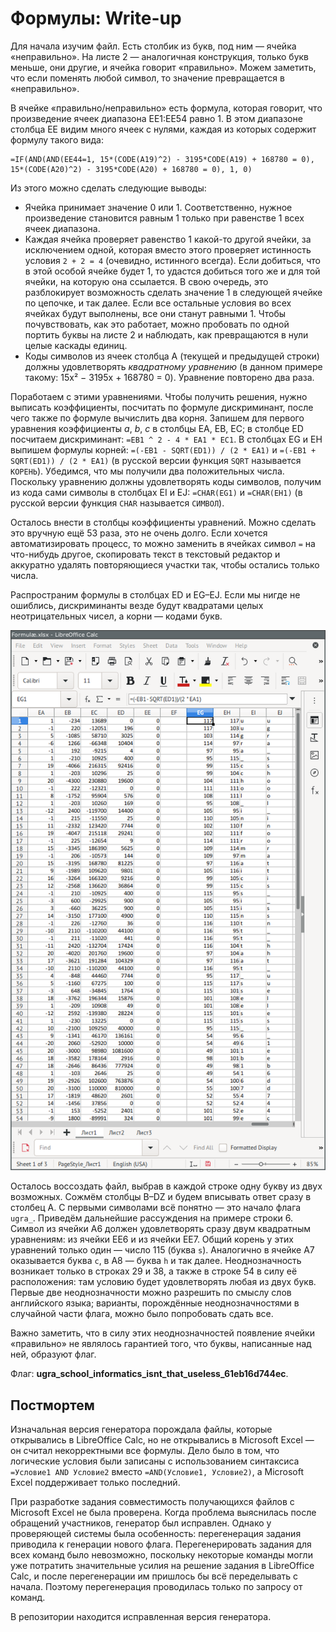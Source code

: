 # Формулы: Write-up

Для начала изучим файл. Есть столбик из букв, под ним — ячейка «неправильно». На листе 2 — аналогичная конструкция, только букв меньше, они другие, и ячейка говорит «правильно». Можем заметить, что если поменять любой символ, то значение превращается в «неправильно».

В ячейке «правильно/неправильно» есть формула, которая говорит, что произведение ячеек диапазона EE1:EE54 равно 1. В этом диапазоне столбца EE видим много ячеек с нулями, каждая из которых содержит формулу такого вида:

```
=IF(AND(AND(EE44=1, 15*(CODE(A19)^2) - 3195*CODE(A19) + 168780 = 0), 15*(CODE(A20)^2) - 3195*CODE(A20) + 168780 = 0), 1, 0)
```

Из этого можно сделать следующие выводы: 

* Ячейка принимает значение 0 или 1. Соответственно, нужное произведение становится равным 1 только при равенстве 1 всех ячеек диапазона.
* Каждая ячейка проверяет равенство 1 какой-то другой ячейки, за исключением одной, которая вместо этого проверяет истинность условия `2 + 2 = 4` (очевидно, истинного всегда). Если добиться, что в этой особой ячейке будет 1, то удастся добиться того же и для той ячейки, на которую она ссылается. В свою очередь, это разблокирует возможность сделать значение 1 в следующей ячейке по цепочке, и так далее. Если все остальные условия во всех ячейках будут выполнены, все они станут равными 1. Чтобы почувствовать, как это работает, можно пробовать по одной портить буквы на листе 2 и наблюдать, как превращаются в нули целые каскады единиц.
* Коды символов из ячеек столбца A (текущей и предыдущей строки) должны удовлетворять _квадратному уравнению_ (в данном примере такому: 15x² − 3195x + 168780 = 0). Уравнение повторено два раза.

Поработаем с этими уравнениями. Чтобы получить решения, нужно выписать коэффициенты, посчитать по формуле дискриминант, после чего также по формуле вычислить два корня. Запишем для первого уравнения коэффициенты _a_, _b_, _c_ в столбцы EA, EB, EC; в столбце ED посчитаем дискриминант: `=EB1 ^ 2 - 4 * EA1 * EC1`. В столбцах EG и EH выпишем формулы корней: `=(-EB1 - SQRT(ED1)) / (2 * EA1)` и `=(-EB1 + SQRT(ED1)) / (2 * EA1)` (в русской версии функция `SQRT` называется `КОРЕНЬ`). Убедимся, что мы получили два положительных числа. Поскольку уравнению должны удовлетворять коды символов, получим из кода сами символы в столбцах EI и EJ: `=CHAR(EG1)` и `=CHAR(EH1)` (в русской версии функция `CHAR` называется `СИМВОЛ`).

Осталось внести в столбцы коэффициенты уравнений. Можно сделать это вручную ещё 53 раза, это не очень долго. Если хочется автоматизировать процесс, то можно заменить в ячейках символ `=` на что-нибудь другое, скопировать текст в текстовый редактор и аккуратно удалять повторяющиеся участки так, чтобы остались только числа.

Распространим формулы в столбцах ED и EG–EJ. Если мы нигде не ошиблись, дискриминанты везде будут квадратами целых неотрицательных чисел, а корни — кодами букв.

![Корни уравнений](writeup/roots.png)

Осталось воссоздать файл, выбрав в каждой строке одну букву из двух возможных. Сожмём столбцы B–DZ и будем вписывать ответ сразу в столбец A. С первыми символами всё понятно — это начало флага `ugra_`. Приведём дальнейшие рассуждения на примере строки 6. Символ из ячейки A6 должен удовлетворять сразу двум квадратным уравнениям: из ячейки EE6 и из ячейки EE7. Общий корень у этих уравнений только один — число 115 (буква `s`). Аналогично в ячейке A7 оказывается буква `c`, в A8 — буква `h` и так далее. Неоднозначность возникает только в строках 29 и 38, а также в строке 54 в силу её расположения: там условию будет удовлетворять любая из двух букв. Первые две неоднозначности можно разрешить по смыслу слов английского языка; варианты, порождённые неоднозначностями в случайной части флага, можно было попробовать сдать все.

Важно заметить, что в силу этих неоднозначностей появление ячейки «правильно» не являлось гарантией того, что буквы, написанные над ней, образуют флаг.

Флаг: **ugra_school_informatics_isnt_that_useless_61eb16d744ec**.

## Постмортем

Изначальная версия генератора порождала файлы, которые открывались в LibreOffice Calc, но не открывались в Microsoft Excel — он считал некорректными все формулы. Дело было в том, что логические условия были записаны с использованием синтаксиса `=Условие1 AND Условие2` вместо `=AND(Условие1, Условие2)`, а Microsoft Excel поддерживает только последний.

При разработке задания совместимость получающихся файлов с Microsoft Excel не была проверена. Когда проблема выяснилась после обращений участников, генератор был исправлен. Однако у проверяющей системы была особенность: перегенерация задания приводила к генерации нового флага. Перегенерировать задания для всех команд было невозможно, поскольку некоторые команды могли уже потратить значительные усилия на решение задания в LibreOffice Calc, и после перегенерации им пришлось бы всё переделывать с начала. Поэтому перегенерация проводилась только по запросу от команд.

В репозитории находится исправленная версия генератора.
